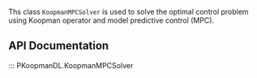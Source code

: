 
Ths class `KoopmanMPCSolver` is used to solve the optimal control problem using Koopman operator and model predictive control (MPC).

## API Documentation

::: PKoopmanDL.KoopmanMPCSolver
